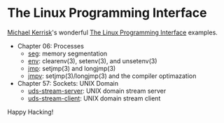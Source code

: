 # The Linux Programming Interface

[Michael Kerrisk]'s wonderful [The Linux Programming Interface] examples.

- Chapter 06: Processes
  - [seg](ch06/seg.c): memory segmentation
  - [env](ch06/env.c): clearenv(3), setenv(3), and unsetenv(3)
  - [jmp](ch06/jmp.c): setjmp(3) and longjmp(3)
  - [jmpv](ch06/jmpv.c): setjmp(3)/longjmp(3) and the compiler optimazation
- Chapter 57: Sockets: UNIX Domain
  - [uds-stream-server](ch57/stream-server.c): UNIX domain stream server
  - [uds-stream-client](ch57/stream-client.c): UNIX domain stream client

Happy Hacking!

[michael kerrisk]: http://man7.org/mtk/index.html
[the linux programming interface]: http://man7.org/tlpi/
